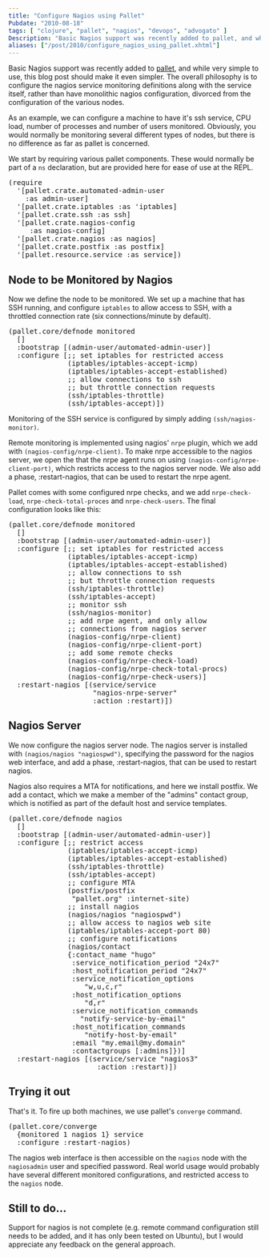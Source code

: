 ```yaml
---
title: "Configure Nagios using Pallet"
Pubdate: "2010-08-18"
tags: [ "clojure", "pallet", "nagios", "devops", "advogato" ]
Description: "Basic Nagios support was recently added to pallet, and while very simple to use, this blog post should make it even simpler. The overall philosophy is to configure the nagios service monitoring definitions along with the service itself, rather than have monolithic nagios configuration, divorced from the configuration of the various nodes."
aliases: ["/post/2010/configure_nagios_using_pallet.xhtml"]
---
```


<p>Basic Nagios support was recently added to <a href="http://github.com/hugoduncan/pallet">pallet</a>, and while very simple to use, this blog post should make it even simpler. The overall philosophy is to configure the nagios service monitoring definitions along with the service itself, rather than have monolithic nagios configuration, divorced from the configuration of the various nodes.</p>

<p>As an example, we can configure a machine to have it's ssh service, CPU load, number of processes and number of users monitored. Obviously, you would normally be monitoring several different types of nodes, but there is no difference as far as pallet is concerned.</p>

<p>We start by requiring various pallet components.  These would normally be part of a <code>ns</code> declaration, but are provided here for ease of use at the REPL.</p>

<pre class="clojure">
(require
  '[pallet.crate.automated-admin-user
    :as admin-user]
  '[pallet.crate.iptables :as 'iptables]
  '[pallet.crate.ssh :as ssh]
  '[pallet.crate.nagios-config
     :as nagios-config]
  '[pallet.crate.nagios :as nagios]
  '[pallet.crate.postfix :as postfix]
  '[pallet.resource.service :as service])
</pre>

<h2>Node to be Monitored by Nagios</h2>

<p>Now we define the node to be monitored. We set up a machine that has <abbr>SSH</abbr> running, and configure <code>iptables</code> to allow access to <abbr>SSH</abbr>, with a throttled connection rate (six connections/minute by default).</p>

<pre class="clojure">
(pallet.core/defnode monitored
  []
  :bootstrap [(admin-user/automated-admin-user)]
  :configure [;; set iptables for restricted access
              (iptables/iptables-accept-icmp)
              (iptables/iptables-accept-established)
              ;; allow connections to ssh
              ;; but throttle connection requests
              (ssh/iptables-throttle)
              (ssh/iptables-accept)])
</pre>

<p>Monitoring of the <abbr>SSH</abbr> service is configured by simply adding
<code>(ssh/nagios-monitor)</code>.</p>

<p>Remote monitoring is implemented using nagios' <code>nrpe</code> plugin, which we add with <code>(nagios-config/nrpe-client)</code>.  To make nrpe accessible to the nagios server, we open the that the nrpe agent runs on using <code>(nagios-config/nrpe-client-port)</code>, which restricts access to the nagios server node. We also add a phase, :restart-nagios, that can be used to restart the nrpe agent.</p>

<p>Pallet comes with some configured nrpe checks, and we add <code>nrpe-check-load</code>, <code>nrpe-check-total-proces</code> and <code>nrpe-check-users</code>. The final configuration looks like this:</p>

<pre class="clojure">
(pallet.core/defnode monitored
  []
  :bootstrap [(admin-user/automated-admin-user)]
  :configure [;; set iptables for restricted access
              (iptables/iptables-accept-icmp)
              (iptables/iptables-accept-established)
              ;; allow connections to ssh
              ;; but throttle connection requests
              (ssh/iptables-throttle)
              (ssh/iptables-accept)
              ;; monitor ssh
              (ssh/nagios-monitor)
              ;; add nrpe agent, and only allow
              ;; connections from nagios server
              (nagios-config/nrpe-client)
              (nagios-config/nrpe-client-port)
              ;; add some remote checks
              (nagios-config/nrpe-check-load)
              (nagios-config/nrpe-check-total-procs)
              (nagios-config/nrpe-check-users)]
  :restart-nagios [(service/service
                    "nagios-nrpe-server"
                    :action :restart)])
</pre>

<h2>Nagios Server</h2>
<p>We now configure the nagios server node. The nagios server is installed with <code>(nagios/nagios "nagiospwd")</code>, specifying the password for the nagios web interface, and add a phase, :restart-nagios, that can be used to restart nagios.</p>

<p>Nagios also requires a <abbr>MTA</abbr> for notifications, and here we install postfix.  We add a contact, which we make a member of the "admins" contact group, which is notified as part of the default host and service templates.</p>

<pre class="clojure">
(pallet.core/defnode nagios
  []
  :bootstrap [(admin-user/automated-admin-user)]
  :configure [;; restrict access
              (iptables/iptables-accept-icmp)
              (iptables/iptables-accept-established)
              (ssh/iptables-throttle)
              (ssh/iptables-accept)
              ;; configure MTA
              (postfix/postfix
               "pallet.org" :internet-site)
              ;; install nagios
              (nagios/nagios "nagiospwd")
              ;; allow access to nagios web site
              (iptables/iptables-accept-port 80)
              ;; configure notifications
              (nagios/contact
              {:contact_name "hugo"
               :service_notification_period "24x7"
               :host_notification_period "24x7"
               :service_notification_options
                  "w,u,c,r"
               :host_notification_options
                  "d,r"
               :service_notification_commands
                 "notify-service-by-email"
               :host_notification_commands
                  "notify-host-by-email"
               :email "my.email@my.domain"
               :contactgroups [:admins]})]
  :restart-nagios [(service/service "nagios3"
                     :action :restart)])
</pre>

<h2>Trying it out</h2>
<p>That's it. To fire up both machines, we use pallet's <code>converge</code> command.</p>

<pre class="clojure">
(pallet.core/converge
  {monitored 1 nagios 1} service
  :configure :restart-nagios)
</pre>

<p>The nagios web interface is then accessible on the <code>nagios</code> node with the <code>nagiosadmin</code> user and specified password.  Real world usage would probably have several different monitored configurations, and restricted access to the <code>nagios</code> node.</p>

<h2>Still to do...</h2>
<p>Support for nagios is not complete (e.g. remote command configuration still needs to be added, and it has only been tested on Ubuntu), but I would appreciate any feedback on the general approach.</p>
